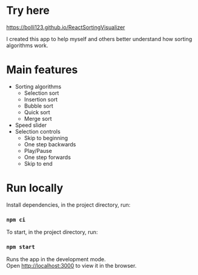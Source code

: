 # Try here #
https://bolli123.github.io/ReactSortingVisualizer

I created this app to help myself and others better understand how sorting algorithms work.

# Main features #
* Sorting algorithms
  * Selection sort
  * Insertion sort
  * Bubble sort
  * Quick sort
  * Merge sort
* Speed slider
* Selection controls
  * Skip to beginning
  * One step backwards
  * Play/Pause
  * One step forwards
  * Skip to end

# Run locally #
Install dependencies, in the project directory, run:

### `npm ci`

To start, in the project directory, run:

### `npm start`

Runs the app in the development mode.\
Open [http://localhost:3000](http://localhost:3000) to view it in the browser.
